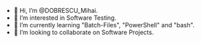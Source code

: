 - 👋 Hi, I’m @DOBRESCU_Mihai.
- 👀 I’m interested in Software Testing.
- 🌱 I’m currently learning "Batch-Files", "PowerShell" and "bash".
- 💞️ I’m looking to collaborate on Software Projects.

<!---
DOBRESCUMihai19/DOBRESCUMihai19 is a ✨ special ✨ repository because its `README.md` (this file) appears on your GitHub profile.
You can click the Preview link to take a look at your changes.
--->

